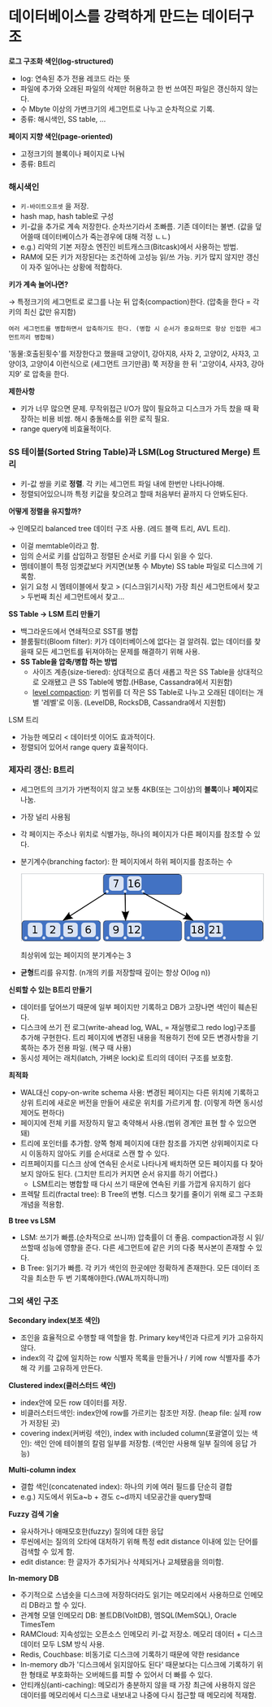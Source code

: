 # 데이터베이스를 강력하게 만드는 데이터구조

**로그 구조화 색인(log-structured)**

- log: 연속된 추가 전용 레코드 라는 뜻
- 파일에 추가와 오래된 파일의 삭제만 허용하고 한 번 쓰여진 파일은 갱신하지 않는다.
- 수 Mbyte 이상의 가변크기의 세그먼트로 나누고 순차적으로 기록.
- 종류: 해시색인, SS table, ...

**페이지 지향 색인(page-oriented)**

- 고정크기의 블록이나 페이지로 나눠
- 종류: B트리

### 해시색인

- `키-바이트오프셋` 을 저장.
- hash map, hash table로 구성
- 키-값을 추가로 계속 저장한다. 순차쓰기라서 초빠름. 기존 데이터는 불변. (값을 덮어쓸때 데이터베이스가 죽는경우에 대해 걱정 ㄴㄴ)
- e.g.) 리악의 기본 저장소 엔진인 비트캐스크(Bitcask)에서 사용하는 방법.
- RAM에 모든 키가 저장된다는 조건하에 고성능 읽/쓰 가능. 키가 많지 않지만 갱신이 자주 일어나는 상황에 적합하다.

**키가 계속 늘어나면?**

→ 특정크기의 세그먼트로 로그를 나눈 뒤 압축(compaction)한다. (압축을 한다 = 각 키의 최신 값만 유지함)

    여러 세그먼트를 병합하면서 압축하기도 한다. (병합 시 순서가 중요하므로 항상 인접한 세그먼트끼리 병합해)

'동물:호출된횟수'를 저장한다고 했을때
 고양이1, 강아지8, 사자 2, 고양이2, 사자3, 고양이3, 고양이4 이런식으로 (세그먼트 크기만큼) 쭉 저장을 한 뒤 
'고양이4, 사자3, 강아지9' 로 압축을 한다. 

**제한사항**

- 키가 너무 많으면 문제. 무작위접근 I/O가 많이 필요하고 디스크가 가득 찼을 때 확장하는 비용 비쌈. 해시 충돌해소를 위한 로직 필요.
- range query에 비효율적이다.

### SS 테이블(Sorted String Table)과 LSM(Log Structured Merge) 트리

- 키-값 쌍을 키로 **정렬**. 각 키는 세그먼트 파일 내에 한번만 나타나야해.
- 정렬되어있으니까 특정 키값을 찾으려고 할때 처음부터 끝까지 다 안봐도된다.

**어떻게 정렬을 유지할까?**

→ 인메모리 balanced tree 데이터 구조 사용. (레드 블랙 트리, AVL 트리). 

- 이걸 memtable이라고 함.
- 임의 순서로 키를 삽입하고 정렬된 순서로 키를 다시 읽을 수 있다.
- 멤테이블이 특정 임곗값보다 커지면(보통 수 Mbyte) SS table 파일로 디스크에 기록함.
- 읽기 요청 시 멤테이블에서 찾고 > (디스크읽기시작) 가장 최신 세그먼트에서 찾고 > 두번째 최신 세그먼트에서 찾고...

**SS Table → LSM 트리 만들기**

- 백그라운드에서 연쇄적으로 SST를 병합
- 블룸필터(Bloom filter): 키가 데이터베이스에 없다는 걸 알려줘. 없는 데이터를 찾을때 모든 세그먼트를 뒤져야하는 문제를 해결하기 위해 사용.
- **SS Table을 압축/병합 하는 방법**
    - 사이즈 계층(size-tiered): 상대적으로 좀더 새롭고 작은 SS Table을 상대적으로 오래됐고 큰 SS Table에 병합.(HBase, Cassandra에서 지원함)
    - [level compaction](https://meeeejin.gitbooks.io/rocksdb-wiki-kr/content/leveled-compaction.html): 키 범위를 더 작은 SS Table로 나누고 오래된 데이터는 개별 '레벨'로 이동. (LevelDB, RocksDB, Cassandra에서 지원함)

LSM 트리

- 가능한 메모리 < 데이터셋 이어도 효과적이다.
- 정렬되어 있어서 range query 효율적이다.

### 제자리 갱신: B트리

- 세그먼트의 크기가 가변적이지 않고 보통 4KB(또는 그이상)의 **블록**이나 **페이지**로 나눔.
- 가장 널리 사용됨
- 각 페이지는 주소나 위치로 식별가능, 하나의 페이지가 다른 페이지를 참조할 수 있다.
- 분기계수(branching factor): 한 페이지에서 하위 페이지를 참조하는 수

    ![btree.png](./assets/btree.png)

    최상위에 있는 페이지의 분기계수는 3

- **균형**트리를 유지함. (n개의 키를 저장할때 깊이는 항상 O(log n))

**신뢰할 수 있는 B트리 만들기**

- 데이터를 덮어쓰기 때문에 일부 페이지만 기록하고 DB가 고장나면 색인이 훼손된다.
- 디스크에 쓰기 전 로그(write-ahead log, WAL, = 재실행로그 redo log)구조를 추가해 구현한다.
트리 페이지에 변경된 내용을 적용하기 전에 모든 변경사항을 기록하는 추가 전용 파일. (복구 때 사용)
- 동시성 제어는 래치(latch, 가벼운 lock)로 트리의 데이터 구조를 보호함.

**최적화**

- WAL대신 copy-on-write schema 사용: 변경된 페이지는 다른 위치에 기록하고 상위 트리에 새로운 버전을 만들어 새로운 위치를 가르키게 함. (이렇게 하면 동시성 제어도 편하다)
- 페이지에 전체 키를 저장하지 말고 축약해서 사용.(범위 경계만 표현 할 수 있으면 돼)
- 트리에 포인터를 추가함. 양쪽 형제 페이지에 대한 참조를 가지면 상위페이지로 다시 이동하지 않아도 키를 순서대로 스캔 할 수 있다.
- 리프페이지를 디스크 상에 연속된 순서로 나타나게 배치하면 모든 페이지를 다 찾아보지 않아도 된다. (그치만 트리가 커지면 순서 유지를 하기 어렵다.)
    - LSM트리는 병합할 때 다시 쓰기 때문에 연속된 키를 가깝게 유지하기 쉽다
- 프렉탈 트리(fractal tree): B Tree의 변형. 디스크 찾기를 줄이기 위해 로그 구조화 개념을 적용함.

**B tree vs LSM**

- LSM: 쓰기가 빠름.(순차적으로 쓰니까) 압축률이 더 좋음. compaction과정 시 읽/쓰할때 성능에 영향을 준다.
다른 세그먼트에 같은 키의 다중 복사본이 존재할 수 있다.
- B Tree: 읽기가 빠름. 각 키가 색인의 한곳에만 정확하게 존재한다. 모든 데이터 조각을 최소한 두 번 기록해야한다.(WAL까지하니까)

### 그외 색인 구조

**Secondary index(보조 색인)**

- 조인을 효율적으로 수행할 때 역할을 함. Primary key색인과 다르게 키가 고유하지 않다.
- index의 각 값에 일치하는 row 식별자 목록을 만들거나 / 키에 row 식별자를 추가해 각 키를 고유하게 만든다.

**Clustered index(클러스터드 색인)**

- index안에 모든 row 데이터를 저장.
- 비클러스터드색인: index안에 row를 가르키는 참조만 저장. (heap file: 실제 row가 저장된 곳)
- covering index(커버링 색인), index with included column(포괄열이 있는 색인): 색인 안에 테이블의 칼럼 일부를 저장함. (색인만 사용해 일부 질의에 응답 가능)

**Multi-column index**

- 결합 색인(concatenated index): 하나의 키에 여러 필드를 단순히 결합
- e.g.) 지도에서 위도a~b + 경도 c~d까지 네모공간을 query할때

**Fuzzy 검색 기술**

- 유사하거나 애매모호한(fuzzy) 질의에 대한 응답
- 루씬에서는 질의의 오타에 대처하기 위해 특정 edit distance 이내에 있는 단어를 검색할 수 있게 함.
- edit distance: 한 글자가 추가되거나 삭제되거나 교체됐음을 의미함.

**In-memory DB**

- 주기적으로 스냅숏을 디스크에 저장하더라도 읽기는 메모리에서 사용하므로 인메모리 DB라고 할 수 있다.
- 관계형 모델 인메모리 DB: 볼트DB(VoltDB), 멤SQL(MemSQL), Oracle TimesTem
- RAMCloud: 지속성있는 오픈소스 인메모리 키-값 저장소. 메모리 데이터 + 디스크 데이터 모두 LSM 방식 사용.
- Redis, Couchbase: 비동기로 디스크에 기록하기 때문에 약한 residance
- In-memory db가 '디스크에서 읽지않아도 된다' 때문보다는 디스크에 기록하기 위한 형태로 부호화하는 오버헤드를 피할 수 있어서 더 빠를 수 있다.
- 안티캐싱(anti-caching): 메모리가 충분하지 않을 때 가장 최근에 사용하지 않은 데이터를 메모리에서 디스크로 내보내고 나중에 다시 접근할 때 메모리에 적재함.
